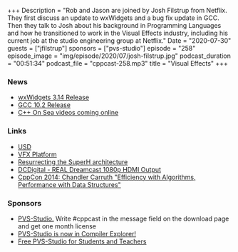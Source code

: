+++
Description = "Rob and Jason are joined by Josh Filstrup from Netflix. They first discuss an update to wxWidgets and a bug fix update in GCC. Then they talk to Josh about his background in Programming Languages and how he transitioned to work in the Visual Effects industry, including his current job at the studio engineering group at Netflix."
Date = "2020-07-30"
guests = ["jfilstrup"]
sponsors = ["pvs-studio"]
episode = "258"
episode_image = "img/episode/2020/07/josh-filstrup.jpg"
podcast_duration = "00:51:34"
podcast_file = "cppcast-258.mp3"
title = "Visual Effects"
+++

### News ###

 - [wxWidgets 3.14 Release](http://wxwidgets.org/news/2020/07/wxwidgets-3.1.4-released/)
 - [GCC 10.2 Release](https://old.reddit.com/r/cpp/comments/hwc5sc/gcc_102_released/)
 - [C++ On Sea videos coming online](https://www.youtube.com/channel/UCAczr0j6ZuiVaiGFZ4qxApw)

### Links ###

 - [USD](https://openusd.org)
 - [VFX Platform](http://vfxplatform.com/)
 - [Resurrecting the SuperH architecture](https://lwn.net/Articles/647636/)
 - [DCDigital - REAL Dreamcast 1080p HDMI Output](https://www.youtube.com/watch?v=ROjAwpFsoIU)
 - [CppCon 2014: Chandler Carruth "Efficiency with Algorithms, Performance with Data Structures"](https://www.youtube.com/watch?v=fHNmRkzxHWs&feature=youtu.be&t=587)

### Sponsors ###

- [PVS-Studio.](http://bit.ly/2YOH7re) Write #cppcast in the message field on the download page and get one month license
- [PVS-Studio is now in Compiler Explorer!](https://www.viva64.com/en/b/0747/)
- [Free PVS-Studio for Students and Teachers](https://www.viva64.com/en/for-students/)
